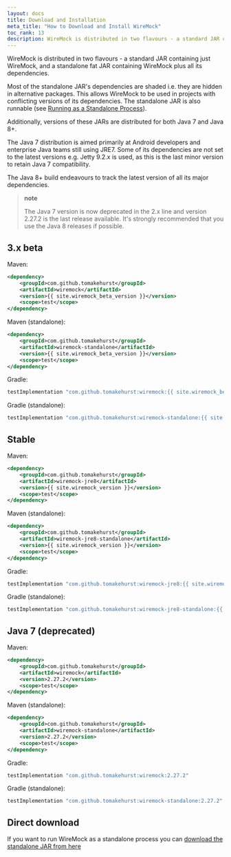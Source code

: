 ```yaml
---
layout: docs
title: Download and Installation
meta_title: "How to Download and Install WireMock"
toc_rank: 13
description: WireMock is distributed in two flavours - a standard JAR containing just WireMock, and a standalone fat JAR containing WireMock plus all its dependencies.
---
```


WireMock is distributed in two flavours - a standard JAR containing just WireMock, and a standalone fat JAR containing
WireMock plus all its dependencies.

Most of the standalone JAR's dependencies are shaded i.e. they are hidden in alternative packages. This allows WireMock to be used in projects with
conflicting versions of its dependencies. The standalone JAR is also runnable (see [Running as a Standalone Process](/docs/running-standalone/)).

Additionally, versions of these JARs are distributed for both Java 7 and Java 8+.

The Java 7 distribution is aimed primarily at Android developers and enterprise Java teams still using JRE7. Some of its
dependencies are not set to the latest versions e.g. Jetty 9.2.x is used, as this is the last minor version to retain Java 7 compatibility.

The Java 8+ build endeavours to track the latest version of all its major dependencies.

> **note**
>
> The Java 7 version is now deprecated in the 2.x line and version 2.27.2 is the last release available. It's strongly
> recommended that you use the Java 8 releases if possible.


## 3.x beta

Maven:

```xml
<dependency>
    <groupId>com.github.tomakehurst</groupId>
    <artifactId>wiremock</artifactId>
    <version>{{ site.wiremock_beta_version }}</version>
    <scope>test</scope>
</dependency>
```

Maven (standalone):

```xml
<dependency>
    <groupId>com.github.tomakehurst</groupId>
    <artifactId>wiremock-standalone</artifactId>
    <version>{{ site.wiremock_beta_version }}</version>
    <scope>test</scope>
</dependency>
```

Gradle:

```groovy
testImplementation "com.github.tomakehurst:wiremock:{{ site.wiremock_beta_version }}"
```

Gradle (standalone):

```groovy
testImplementation "com.github.tomakehurst:wiremock-standalone:{{ site.wiremock_beta_version }}"
```



## Stable

Maven:

```xml
<dependency>
    <groupId>com.github.tomakehurst</groupId>
    <artifactId>wiremock-jre8</artifactId>
    <version>{{ site.wiremock_version }}</version>
    <scope>test</scope>
</dependency>
```

Maven (standalone):

```xml
<dependency>
    <groupId>com.github.tomakehurst</groupId>
    <artifactId>wiremock-jre8-standalone</artifactId>
    <version>{{ site.wiremock_version }}</version>
    <scope>test</scope>
</dependency>
```

Gradle:

```groovy
testImplementation "com.github.tomakehurst:wiremock-jre8:{{ site.wiremock_version }}"
```

Gradle (standalone):

```groovy
testImplementation "com.github.tomakehurst:wiremock-jre8-standalone:{{ site.wiremock_version }}"
```


## Java 7 (deprecated)

Maven:

```xml
<dependency>
    <groupId>com.github.tomakehurst</groupId>
    <artifactId>wiremock</artifactId>
    <version>2.27.2</version>
    <scope>test</scope>
</dependency>
```

Maven (standalone):

```xml
<dependency>
    <groupId>com.github.tomakehurst</groupId>
    <artifactId>wiremock-standalone</artifactId>
    <version>2.27.2</version>
    <scope>test</scope>
</dependency>
```

Gradle:

```groovy
testImplementation "com.github.tomakehurst:wiremock:2.27.2"
```

Gradle (standalone):

```groovy
testImplementation "com.github.tomakehurst:wiremock-standalone:2.27.2"
```

## Direct download

If you want to run WireMock as a standalone process you can
<a id="wiremock-standalone-download" href="https://repo1.maven.org/maven2/com/github/tomakehurst/wiremock-jre8-standalone/{{ site.wiremock_version }}/wiremock-jre8-standalone-{{ site.wiremock_version }}.jar">download the standalone JAR from
here</a>